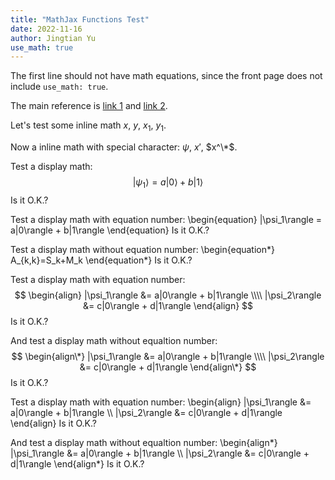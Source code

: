 ```yaml
---
title: "MathJax Functions Test"
date: 2022-11-16
author: Jingtian Yu
use_math: true
---
```


The first line should not have math equations, since the front page does not include `use_math: true`.

The main reference is [link 1](https://benlansdell.github.io/computing/mathjax/) and [link 2](http://haixing-hu.github.io/programming/2013/09/20/how-to-use-mathjax-in-jekyll-generated-github-pages/).

Let's test some inline math $x$, $y$, $x_1$, $y_1$.

Now a inline math with special character: $\psi$, $x'$, $x^\*$.

Test a display math:
$$
   |\psi_1\rangle = a|0\rangle + b|1\rangle
$$
Is it O.K.?

Test a display math with equation number:
\begin{equation}
   |\psi_1\rangle = a|0\rangle + b|1\rangle
\end{equation}
Is it O.K.?

Test a display math without equation number:
\begin{equation\*}
   A_{k,k}=S_k+M_k
\end{equation\*}
Is it O.K.?

Test a display math with equation number:
$$
  \begin{align}
    |\psi_1\rangle &= a|0\rangle + b|1\rangle \\\\
    |\psi_2\rangle &= c|0\rangle + d|1\rangle
  \end{align}
$$
Is it O.K.?

And test a display math without equaltion number:
$$
  \begin{align\*}
    |\psi_1\rangle &= a|0\rangle + b|1\rangle \\\\
    |\psi_2\rangle &= c|0\rangle + d|1\rangle
  \end{align\*}
$$
Is it O.K.?

Test a display math with equation number:
\begin{align}
    |\psi_1\rangle &= a|0\rangle + b|1\rangle \\\\
    |\psi_2\rangle &= c|0\rangle + d|1\rangle
\end{align}
Is it O.K.?

And test a display math without equaltion number:
\begin{align\*}
    |\psi_1\rangle &= a|0\rangle + b|1\rangle \\\\
    |\psi_2\rangle &= c|0\rangle + d|1\rangle
\end{align\*}
Is it O.K.?
